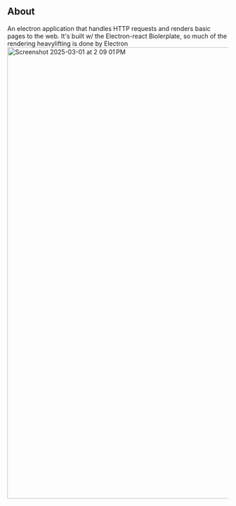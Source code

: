 ## About

An electron application that handles HTTP requests and renders basic pages to the web. It's built w/ the Electron-react Biolerplate, so much of the rendering heavylifting is done by Electron
<img width="1026" alt="Screenshot 2025-03-01 at 2 09 01 PM" src="https://github.com/user-attachments/assets/c267754a-996d-4bf5-95c2-edea6ac82c84" />
